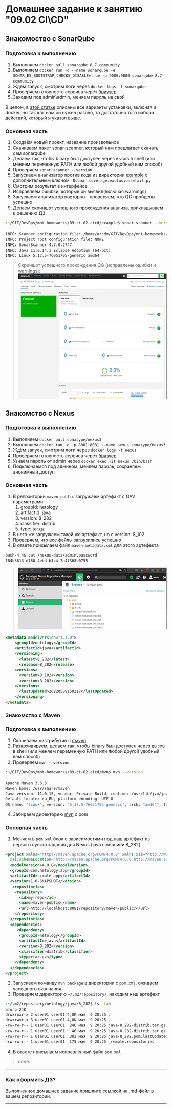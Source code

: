 # Домашнее задание к занятию "09.02 CI\CD"

## Знакомоство с SonarQube

### Подготовка к выполнению

1. Выполняем `docker pull sonarqube:8.7-community`
2. Выполняем `docker run -d --name sonarqube -e SONAR_ES_BOOTSTRAP_CHECKS_DISABLE=true -p 9000:9000 sonarqube:8.7-community`
3. Ждём запуск, смотрим логи через `docker logs -f sonarqube`
4. Проверяем готовность сервиса через [браузер](http://localhost:9000)
5. Заходим под admin\admin, меняем пароль на свой

В целом, в [этой статье](https://docs.sonarqube.org/latest/setup/install-server/) описаны все варианты установки, включая и docker, но так как нам он нужен разово, то достаточно того набора действий, который я указал выше.

### Основная часть

1. Создаём новый проект, название произвольное
2. Скачиваем пакет sonar-scanner, который нам предлагает скачать сам sonarqube
3. Делаем так, чтобы binary был доступен через вызов в shell (или меняем переменную PATH или любой другой удобный вам способ)
4. Проверяем `sonar-scanner --version`
5. Запускаем анализатор против кода из директории [example](./example) с дополнительным ключом `-Dsonar.coverage.exclusions=fail.py`
6. Смотрим результат в интерфейсе
7. Исправляем ошибки, которые он выявил(включая warnings)
8. Запускаем анализатор повторно - проверяем, что QG пройдены успешно
9. Делаем скриншот успешного прохождения анализа, прикладываем к решению ДЗ

```bash
:~/GIT/DevOps/mnt-homeworks/09-ci-02-cicd/example$ sonar-scanner --version

INFO: Scanner configuration file: /home/arcdm/GIT/DevOps/mnt-homeworks/09-ci-02-cicd/docker/sonar-scanner-4.7.0.2747-linux/conf/sonar-scanner.properties
INFO: Project root configuration file: NONE
INFO: SonarScanner 4.7.0.2747
INFO: Java 11.0.14.1 Eclipse Adoptium (64-bit)
INFO: Linux 5.17.5-76051705-generic amd64

```
> 
> Скриншот успешного прохождения QG (исправлены ошибки и warnings):
> ![](assets/NT0902CICD_20220509173424.png)
> 

## Знакомство с Nexus

### Подготовка к выполнению

1. Выполняем `docker pull sonatype/nexus3`
2. Выполняем `docker run -d -p 8081:8081 --name nexus sonatype/nexus3`
3. Ждём запуск, смотрим логи через `docker logs -f nexus`
4. Проверяем готовность сервиса через [бразуер](http://localhost:8081)
5. Узнаём пароль от admin через `docker exec -it nexus /bin/bash`
6. Подключаемся под админом, меняем пароль, сохраняем анонимный доступ

### Основная часть

1. В репозиторий `maven-public` загружаем артефакт с GAV параметрами:
   1. groupId: netology
   2. artifactId: java
   3. version: 8_282
   4. classifier: distrib
   5. type: tar.gz
2. В него же загружаем такой же артефакт, но с version: 8_102
3. Проверяем, что все файлы загрузились успешно
4. В ответе присылаем файл `maven-metadata.xml` для этого артефекта

```bash
bash-4.4$ cat /nexus-data/admin.password 
184b3613-d780-4ebd-b1c4-7a47368b0755


```
> 
> ![](assets/Nexus3_20220509180336.png)
> 
```xml
<metadata modelVersion="1.1.0">
	<groupId>netology</groupId>
	<artifactId>java</artifactId>
	<versioning>
	  <latest>8_282</latest>
	  <release>8_282</release>
	<versions>
	  <version>8_102</version>
	  <version>8_282</version>
	</versions>
	  <lastUpdated>20220509150217</lastUpdated>
	</versioning>
</metadata>
```


### Знакомство с Maven

### Подготовка к выполнению

1. Скачиваем дистрибутив с [maven](https://maven.apache.org/download.cgi)
2. Разархивируем, делаем так, чтобы binary был доступен через вызов в shell (или меняем переменную PATH или любой другой удобный вам способ)
3. Проверяем `mvn --version`:

```bash
:~/GIT/DevOps/mnt-homeworks/09-ci-02-cicd/mvn$ mvn --version

Apache Maven 3.6.3
Maven home: /usr/share/maven
Java version: 11.0.15, vendor: Private Build, runtime: /usr/lib/jvm/java-11-openjdk-amd64
Default locale: ru_RU, platform encoding: UTF-8
OS name: "linux", version: "5.17.5-76051705-generic", arch: "amd64", family: "unix"

```

4. Забираем директорию [mvn](./mvn) с pom

### Основная часть

1. Меняем в `pom.xml` блок с зависимостями под наш артефакт из первого пункта задания для Nexus (java с версией 8_282):

```xml
<project xmlns="http://maven.apache.org/POM/4.0.0" xmlns:xsi="http://www.w3.org/2001/XMLSchema-instance"
  xsi:schemaLocation="http://maven.apache.org/POM/4.0.0 http://maven.apache.org/xsd/maven-4.0.0.xsd">
  <modelVersion>4.0.0</modelVersion>
  <groupId>com.netology.app</groupId>
  <artifactId>simple-app</artifactId>
  <version>1.0-SNAPSHOT</version>
   <repositories>
    <repository>
      <id>my-repo</id>
      <name>maven-public</name>
      <url>http://localhost:8081/repository/maven-public/</url>
    </repository>
  </repositories>
  <dependencies>
     <dependency>
      <groupId>netology</groupId>
      <artifactId>java</artifactId>
      <version>8_282</version>
      <classifier>distrib</classifier>
      <type>tar.gz</type>
    </dependency>
  </dependencies>
</project>

```

2. Запускаем команду `mvn package` в директории с `pom.xml`, ожидаем успешного окончания
3. Проверяем директорию `~/.m2/repository/`, находим наш артефакт

```bash
:~/.m2/repository/netology/java/8_282$ ls -lah
итого 24K
drwxrwxr-x 2 user01 user01 4,0K мая  9 20:25 .
drwxrwxr-x 3 user01 user01 4,0K мая  9 20:25 ..
-rw-rw-r-- 1 user01 user01  246 мая  9 20:25 java-8_282-distrib.tar.gz
-rw-rw-r-- 1 user01 user01   40 мая  9 20:25 java-8_282-distrib.tar.gz.sha1
-rw-rw-r-- 1 user01 user01  382 мая  9 20:25 java-8_282.pom.lastUpdated
-rw-rw-r-- 1 user01 user01  175 мая  9 20:25 _remote.repositories

```

4. В ответе присылаем исправленный файл `pom.xml`
> 
> done.
> 

---

### Как оформить ДЗ?

Выполненное домашнее задание пришлите ссылкой на .md-файл в вашем репозитории.

---
